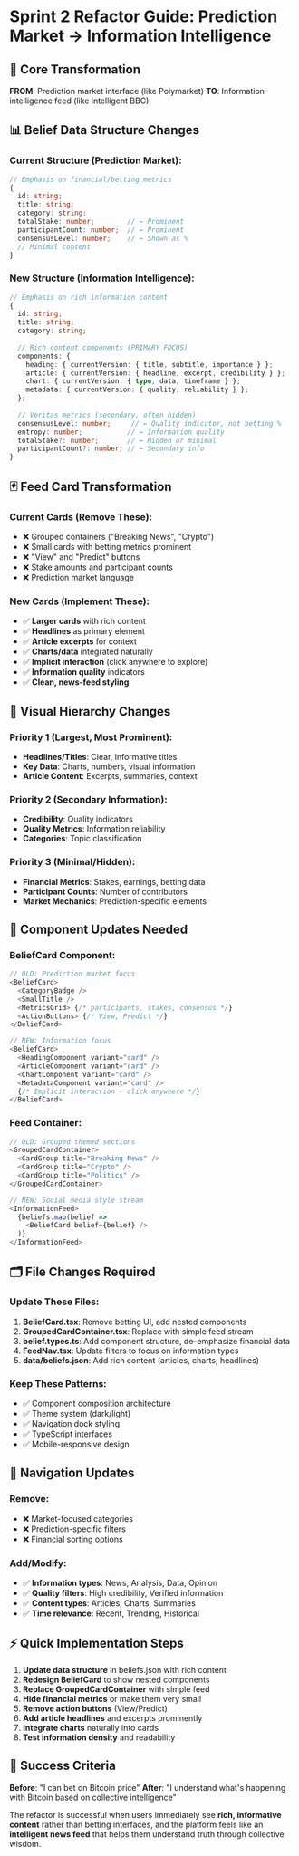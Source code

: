 # Sprint 2 Refactor Guide: Prediction Market → Information Intelligence

## 🎯 Core Transformation

**FROM**: Prediction market interface (like Polymarket)
**TO**: Information intelligence feed (like intelligent BBC)

## 📊 Belief Data Structure Changes

### Current Structure (Prediction Market):
```typescript
// Emphasis on financial/betting metrics
{
  id: string;
  title: string;
  category: string;
  totalStake: number;        // ← Prominent
  participantCount: number;  // ← Prominent  
  consensusLevel: number;    // ← Shown as %
  // Minimal content
}
```

### New Structure (Information Intelligence):
```typescript
// Emphasis on rich information content
{
  id: string;
  title: string;
  category: string;
  
  // Rich content components (PRIMARY FOCUS)
  components: {
    heading: { currentVersion: { title, subtitle, importance } };
    article: { currentVersion: { headline, excerpt, credibility } };
    chart: { currentVersion: { type, data, timeframe } };
    metadata: { currentVersion: { quality, reliability } };
  };
  
  // Veritas metrics (secondary, often hidden)
  consensusLevel: number;     // ← Quality indicator, not betting %
  entropy: number;           // ← Information quality
  totalStake?: number;       // ← Hidden or minimal
  participantCount?: number; // ← Secondary info
}
```

## 🃏 Feed Card Transformation

### Current Cards (Remove These):
- ❌ Grouped containers ("Breaking News", "Crypto")
- ❌ Small cards with betting metrics prominent
- ❌ "View" and "Predict" buttons
- ❌ Stake amounts and participant counts
- ❌ Prediction market language

### New Cards (Implement These):
- ✅ **Larger cards** with rich content
- ✅ **Headlines** as primary element
- ✅ **Article excerpts** for context
- ✅ **Charts/data** integrated naturally
- ✅ **Implicit interaction** (click anywhere to explore)
- ✅ **Information quality** indicators
- ✅ **Clean, news-feed styling**

## 🎨 Visual Hierarchy Changes

### Priority 1 (Largest, Most Prominent):
- **Headlines/Titles**: Clear, informative titles
- **Key Data**: Charts, numbers, visual information
- **Article Content**: Excerpts, summaries, context

### Priority 2 (Secondary Information):
- **Credibility**: Quality indicators
- **Quality Metrics**: Information reliability
- **Categories**: Topic classification

### Priority 3 (Minimal/Hidden):
- **Financial Metrics**: Stakes, earnings, betting data
- **Participant Counts**: Number of contributors
- **Market Mechanics**: Prediction-specific elements

## 🚀 Component Updates Needed

### BeliefCard Component:
```typescript
// OLD: Prediction market focus
<BeliefCard>
  <CategoryBadge />
  <SmallTitle />
  <MetricsGrid> {/* participants, stakes, consensus */}
  <ActionButtons> {/* View, Predict */}
</BeliefCard>

// NEW: Information focus  
<BeliefCard>
  <HeadingComponent variant="card" />
  <ArticleComponent variant="card" />
  <ChartComponent variant="card" />
  <MetadataComponent variant="card" />
  {/* Implicit interaction - click anywhere */}
</BeliefCard>
```

### Feed Container:
```typescript
// OLD: Grouped themed sections
<GroupedCardContainer>
  <CardGroup title="Breaking News" />
  <CardGroup title="Crypto" />
  <CardGroup title="Politics" />
</GroupedCardContainer>

// NEW: Social media style stream
<InformationFeed>
  {beliefs.map(belief => 
    <BeliefCard belief={belief} />
  )}
</InformationFeed>
```

## 🗂️ File Changes Required

### Update These Files:
1. **BeliefCard.tsx**: Remove betting UI, add nested components
2. **GroupedCardContainer.tsx**: Replace with simple feed stream
3. **belief.types.ts**: Add component structure, de-emphasize financial data
4. **FeedNav.tsx**: Update filters to focus on information types
5. **data/beliefs.json**: Add rich content (articles, charts, headlines)

### Keep These Patterns:
- ✅ Component composition architecture
- ✅ Theme system (dark/light)
- ✅ Navigation dock styling
- ✅ TypeScript interfaces
- ✅ Mobile-responsive design

## 📱 Navigation Updates

### Remove:
- ❌ Market-focused categories
- ❌ Prediction-specific filters
- ❌ Financial sorting options

### Add/Modify:
- ✅ **Information types**: News, Analysis, Data, Opinion
- ✅ **Quality filters**: High credibility, Verified information
- ✅ **Content types**: Articles, Charts, Summaries
- ✅ **Time relevance**: Recent, Trending, Historical

## ⚡ Quick Implementation Steps

1. **Update data structure** in beliefs.json with rich content
2. **Redesign BeliefCard** to show nested components
3. **Replace GroupedCardContainer** with simple feed
4. **Hide financial metrics** or make them very small
5. **Remove action buttons** (View/Predict)
6. **Add article headlines** and excerpts prominently
7. **Integrate charts** naturally into cards
8. **Test information density** and readability

## 🎯 Success Criteria

**Before**: "I can bet on Bitcoin price"
**After**: "I understand what's happening with Bitcoin based on collective intelligence"

The refactor is successful when users immediately see **rich, informative content** rather than betting interfaces, and the platform feels like an **intelligent news feed** that helps them understand truth through collective wisdom. 